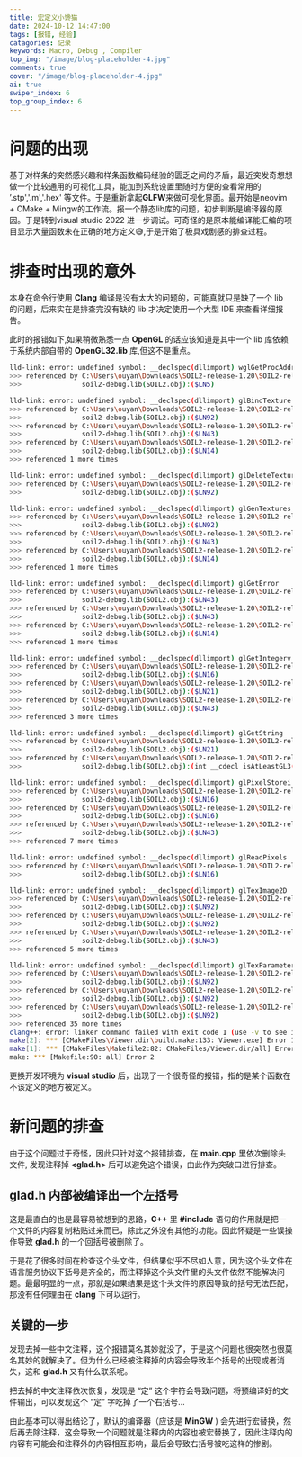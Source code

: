 ```yaml
---
title: 宏定义小馋猫
date: 2024-10-12 14:47:00
tags: [报错, 经验]
catagories: 记录
keywords: Macro, Debug , Compiler
top_img: "/image/blog-placeholder-4.jpg"
comments: true
cover: "/image/blog-placeholder-4.jpg"
ai: true
swiper_index: 6
top_group_index: 6
---
```


# 问题的出现

基于对样条的突然感兴趣和样条函数编码经验的匮乏之间的矛盾，最近突发奇想想做一个比较通用的可视化工具，能加到系统设置里随时方便的查看常用的 ’.stp','.m','.hex' 等文件。于是重新拿起**GLFW**来做可视化界面。最开始是neovim + CMake + Mingw的工作流。报一个静态lib库的问题，初步判断是编译器的原因。于是转到visual studio 2022 进一步调试。可奇怪的是原本能编译能汇编的项目显示大量函数未在正确的地方定义😅,于是开始了极具戏剧感的排查过程。

# 排查时出现的意外

本身在命令行使用 **Clang** 编译是没有太大的问题的，可能真就只是缺了一个 lib 的问题，后来实在是排查完没有缺的 lib 才决定使用一个大型 IDE 来查看详细报告。

此时的报错如下,如果稍微熟悉一点 **OpenGL** 的话应该知道是其中一个 lib 库依赖于系统内部自带的 **OpenGL32.lib** 库,但这不是重点。

```bash
lld-link: error: undefined symbol: __declspec(dllimport) wglGetProcAddress
>>> referenced by C:\Users\ouyan\Downloads\SOIL2-release-1.20\SOIL2-release-1.20\src\SOIL2\SOIL2.c:262
>>>               soil2-debug.lib(SOIL2.obj):($LN5)

lld-link: error: undefined symbol: __declspec(dllimport) glBindTexture
>>> referenced by C:\Users\ouyan\Downloads\SOIL2-release-1.20\SOIL2-release-1.20\src\SOIL2\SOIL2.c:2252
>>>               soil2-debug.lib(SOIL2.obj):($LN92)
>>> referenced by C:\Users\ouyan\Downloads\SOIL2-release-1.20\SOIL2-release-1.20\src\SOIL2\SOIL2.c:2599
>>>               soil2-debug.lib(SOIL2.obj):($LN43)
>>> referenced by C:\Users\ouyan\Downloads\SOIL2-release-1.20\SOIL2-release-1.20\src\SOIL2\SOIL2.c:2799
>>>               soil2-debug.lib(SOIL2.obj):($LN14)
>>> referenced 1 more times

lld-link: error: undefined symbol: __declspec(dllimport) glDeleteTextures
>>> referenced by C:\Users\ouyan\Downloads\SOIL2-release-1.20\SOIL2-release-1.20\src\SOIL2\SOIL2.c:2356
>>>               soil2-debug.lib(SOIL2.obj):($LN92)

lld-link: error: undefined symbol: __declspec(dllimport) glGenTextures
>>> referenced by C:\Users\ouyan\Downloads\SOIL2-release-1.20\SOIL2-release-1.20\src\SOIL2\SOIL2.c:2249
>>>               soil2-debug.lib(SOIL2.obj):($LN92)
>>> referenced by C:\Users\ouyan\Downloads\SOIL2-release-1.20\SOIL2-release-1.20\src\SOIL2\SOIL2.c:2596
>>>               soil2-debug.lib(SOIL2.obj):($LN43)
>>> referenced by C:\Users\ouyan\Downloads\SOIL2-release-1.20\SOIL2-release-1.20\src\SOIL2\SOIL2.c:2796
>>>               soil2-debug.lib(SOIL2.obj):($LN14)
>>> referenced 1 more times

lld-link: error: undefined symbol: __declspec(dllimport) glGetError
>>> referenced by C:\Users\ouyan\Downloads\SOIL2-release-1.20\SOIL2-release-1.20\src\SOIL2\SOIL2.c:2601
>>>               soil2-debug.lib(SOIL2.obj):($LN43)
>>> referenced by C:\Users\ouyan\Downloads\SOIL2-release-1.20\SOIL2-release-1.20\src\SOIL2\SOIL2.c:2655
>>>               soil2-debug.lib(SOIL2.obj):($LN43)
>>> referenced by C:\Users\ouyan\Downloads\SOIL2-release-1.20\SOIL2-release-1.20\src\SOIL2\SOIL2.c:2801
>>>               soil2-debug.lib(SOIL2.obj):($LN14)
>>> referenced 1 more times

lld-link: error: undefined symbol: __declspec(dllimport) glGetIntegerv
>>> referenced by C:\Users\ouyan\Downloads\SOIL2-release-1.20\SOIL2-release-1.20\src\SOIL2\SOIL2.c:1849
>>>               soil2-debug.lib(SOIL2.obj):($LN16)
>>> referenced by C:\Users\ouyan\Downloads\SOIL2-release-1.20\SOIL2-release-1.20\src\SOIL2\SOIL2.c:340
>>>               soil2-debug.lib(SOIL2.obj):($LN21)
>>> referenced by C:\Users\ouyan\Downloads\SOIL2-release-1.20\SOIL2-release-1.20\src\SOIL2\SOIL2.c:2606
>>>               soil2-debug.lib(SOIL2.obj):($LN43)
>>> referenced 3 more times

lld-link: error: undefined symbol: __declspec(dllimport) glGetString
>>> referenced by C:\Users\ouyan\Downloads\SOIL2-release-1.20\SOIL2-release-1.20\src\SOIL2\SOIL2.c:356
>>>               soil2-debug.lib(SOIL2.obj):($LN21)
>>> referenced by C:\Users\ouyan\Downloads\SOIL2-release-1.20\SOIL2-release-1.20\src\SOIL2\SOIL2.c:205
>>>               soil2-debug.lib(SOIL2.obj):(int __cdecl isAtLeastGL3(void))

lld-link: error: undefined symbol: __declspec(dllimport) glPixelStorei
>>> referenced by C:\Users\ouyan\Downloads\SOIL2-release-1.20\SOIL2-release-1.20\src\SOIL2\SOIL2.c:1852
>>>               soil2-debug.lib(SOIL2.obj):($LN16)
>>> referenced by C:\Users\ouyan\Downloads\SOIL2-release-1.20\SOIL2-release-1.20\src\SOIL2\SOIL2.c:1861
>>>               soil2-debug.lib(SOIL2.obj):($LN16)
>>> referenced by C:\Users\ouyan\Downloads\SOIL2-release-1.20\SOIL2-release-1.20\src\SOIL2\SOIL2.c:2609
>>>               soil2-debug.lib(SOIL2.obj):($LN43)
>>> referenced 7 more times

lld-link: error: undefined symbol: __declspec(dllimport) glReadPixels
>>> referenced by C:\Users\ouyan\Downloads\SOIL2-release-1.20\SOIL2-release-1.20\src\SOIL2\SOIL2.c:1857
>>>               soil2-debug.lib(SOIL2.obj):($LN16)

lld-link: error: undefined symbol: __declspec(dllimport) glTexImage2D
>>> referenced by C:\Users\ouyan\Downloads\SOIL2-release-1.20\SOIL2-release-1.20\src\SOIL2\SOIL2.c:2308
>>>               soil2-debug.lib(SOIL2.obj):($LN92)
>>> referenced by C:\Users\ouyan\Downloads\SOIL2-release-1.20\SOIL2-release-1.20\src\SOIL2\SOIL2.c:2337
>>>               soil2-debug.lib(SOIL2.obj):($LN92)
>>> referenced by C:\Users\ouyan\Downloads\SOIL2-release-1.20\SOIL2-release-1.20\src\SOIL2\SOIL2.c:2649
>>>               soil2-debug.lib(SOIL2.obj):($LN43)
>>> referenced 5 more times

lld-link: error: undefined symbol: __declspec(dllimport) glTexParameteri
>>> referenced by C:\Users\ouyan\Downloads\SOIL2-release-1.20\SOIL2-release-1.20\src\SOIL2\SOIL2.c:2369
>>>               soil2-debug.lib(SOIL2.obj):($LN92)
>>> referenced by C:\Users\ouyan\Downloads\SOIL2-release-1.20\SOIL2-release-1.20\src\SOIL2\SOIL2.c:2370
>>>               soil2-debug.lib(SOIL2.obj):($LN92)
>>> referenced by C:\Users\ouyan\Downloads\SOIL2-release-1.20\SOIL2-release-1.20\src\SOIL2\SOIL2.c:2374
>>>               soil2-debug.lib(SOIL2.obj):($LN92)
>>> referenced 35 more times
clang++: error: linker command failed with exit code 1 (use -v to see invocation)
make[2]: *** [CMakeFiles\Viewer.dir\build.make:133: Viewer.exe] Error 1
make[1]: *** [CMakeFiles\Makefile2:82: CMakeFiles/Viewer.dir/all] Error 2
make: *** [Makefile:90: all] Error 2
```

更换开发环境为 **visual studio** 后，出现了一个很奇怪的报错，指的是某个函数在不该定义的地方被定义。

# 新问题的排查

由于这个问题过于奇怪，因此只针对这个报错排查，在 **main.cpp** 里依次删除头文件, 发现注释掉 **<glad.h>** 后可以避免这个错误，由此作为突破口进行排查。

## glad.h 内部被编译出一个左括号

这是最直白的也是最容易被想到的思路，**C++** 里 **#include** 语句的作用就是把一个文件的内容复制粘贴过来而已，除此之外没有其他的功能。因此怀疑是一些误操作导致 **glad.h** 的一个回括号被删除了。

于是花了很多时间在检查这个头文件，但结果似乎不尽如人意，因为这个头文件在语言服务协议下括号是齐全的，而注释掉这个头文件里的头文件依然不能解决问题。最最明显的一点，那就是如果结果是这个头文件的原因导致的括号无法匹配，那没有任何理由在 **clang** 下可以运行。

## 关键的一步

发现去掉一些中文注释，这个报错莫名其妙就没了，于是这个问题也很突然也很莫名其妙的就解决了。但为什么已经被注释掉的内容会导致半个括号的出现或者消失，这和 **glad.h** 又有什么联系呢。

把去掉的中文注释依次恢复，发现是 “定” 这个字符会导致问题，将预编译好的文件输出，可以发现这个 “定” 字吃掉了一个右括号...

由此基本可以得出结论了，默认的编译器（应该是 **MinGW** ) 会先进行宏替换，然后再去除注释，这会导致一个问题就是注释内的内容也被宏替换了，因此注释内的内容有可能会和注释外的内容相互影响，最后会导致右括号被吃这样的惨剧。

